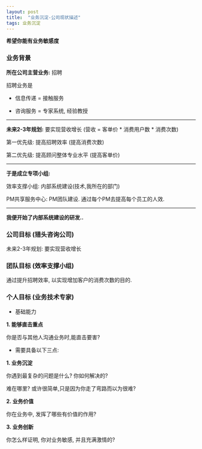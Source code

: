 ```yaml
---
layout: post
title:  "业务沉淀-公司现状描述"
tags: 业务沉淀
---
```


**希望你能有业务敏感度**

### 业务背景

**所在公司主营业务:** 招聘

招聘业务是

- 信息传递 = 接触服务
    
- 咨询服务 = 专家系统, 经验教授
    
 ---- 
     
**未来2-3年规划:** 要实现营收增长 (营收 = 客单价 * 消费用户数 * 消费次数)

第一优先级: 提高招聘效率 (提高消费次数)

第二优先级: 提高顾问整体专业水平 (提高客单价)

 ---- 
 
**于是成立专项小组:**

效率支撑小组: 内部系统建设(技术,我所在的部门)

PM共享服务中心: PM团队建设. 通过每个PM去提高每个员工的人效.

 ---- 

**我便开始了内部系统建设的研发..**

### 公司目标 (猎头咨询公司)

未来2-3年规划: 要实现营收增长
    
### 团队目标 (效率支撑小组)

通过提升招聘效率, 以实现增加客户的消费次数的目的.
    
### 个人目标 (业务技术专家)

- 基础能力

**1. 能够直击重点**
    
你是否与其他人沟通业务时,能直击要害?

- 需要具备以下三点:
    
**1. 业务沉淀**
    
你遇到最复杂的问题是什么? 你如何解决的? 

难在哪里? 或许很简单,只是因为你走了弯路而以为很难?
    
**2. 业务价值**
    
你在业务中, 发挥了哪些有价值的作用? 
    
**3. 业务创新**
    
你怎么样证明, 你对业务敏感, 并且充满激情的?

